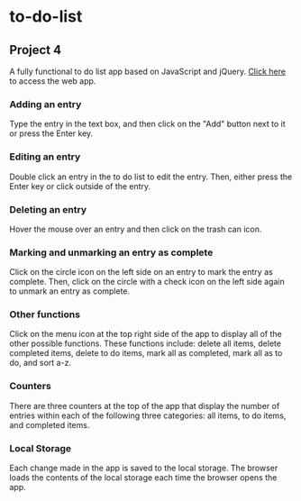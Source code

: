 # to-do-list

## Project 4

A fully functional to do list app based on JavaScript and jQuery. [Click here](http://lamp.cse.fau.edu/~rmonterrosas2015/p4/ "Project 4") to access the web app.

### Adding an entry
Type the entry in the text box, and then click on the "Add" button next to it or press the Enter key.

### Editing an entry
Double click an entry in the to do list to edit the entry. Then, either press the Enter key or click outside of the entry.

### Deleting an entry
Hover the mouse over an entry and then click on the trash can icon.

### Marking and unmarking an entry as complete
Click on the circle icon on the left side on an entry to mark the entry as complete. Then, click on the circle with a check icon on the left side again to unmark an entry as complete.

### Other functions
Click on the menu icon at the top right side of the app to display all of the other possible functions. These functions include: delete all items, delete completed items, delete to do items, mark all as completed, mark all as to do, and sort a-z.

### Counters
There are three counters at the top of the app that display the number of entries within each of the following three categories: all items, to do items, and completed items.

### Local Storage
Each change made in the app is saved to the local storage. The browser loads the contents of the local storage each time the browser opens the app.
